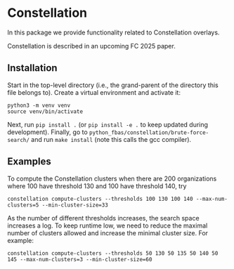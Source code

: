# Constellation

In this package we provide functionality related to Constellation overlays.

Constellation is described in an upcoming FC 2025 paper.

## Installation

Start in the top-level directory (i.e., the grand-parent of the directory this file belongs to).
Create a virtual environment and activate it:
```
python3 -m venv venv
source venv/bin/activate
```
Next, run `pip install .` (or `pip install -e .` to keep updated during development).
Finally, go to `python_fbas/constellation/brute-force-search/` and run `make install` (note this calls the gcc compiler).

## Examples

To compute the Constellation clusters when there are 200 organizations where 100 have threshold 130 and 100 have threshold 140, try
```
constellation compute-clusters --thresholds 100 130 100 140 --max-num-clusters=5 --min-cluster-size=33
```

As the number of different thresholds increases, the search space increases a log.
To keep runtime low, we need to reduce the maximal number of clusters allowed and increase the minimal cluster size.
For example:
```
constellation compute-clusters --thresholds 50 130 50 135 50 140 50 145 --max-num-clusters=3 --min-cluster-size=60
```
